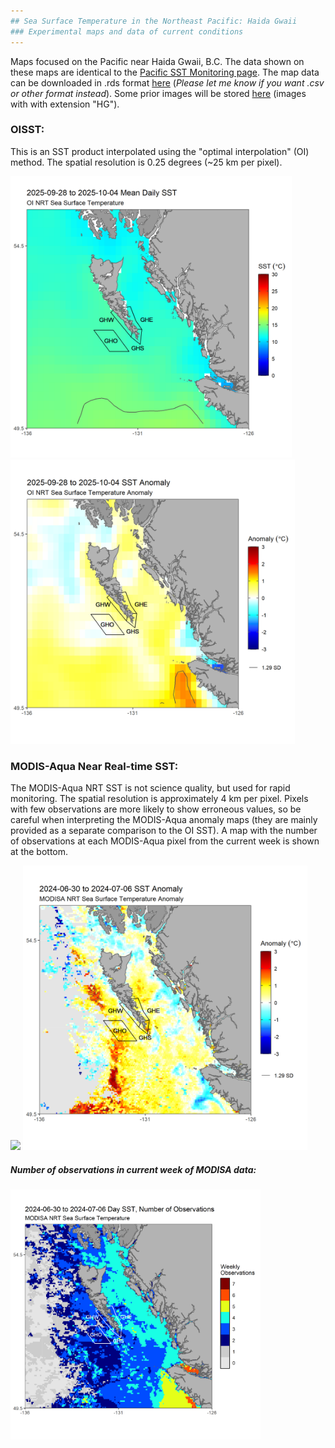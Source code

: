 ```yaml
---
## Sea Surface Temperature in the Northeast Pacific: Haida Gwaii
### Experimental maps and data of current conditions
---
```


Maps focused on the Pacific near Haida Gwaii, B.C. The data shown on these maps are identical to the [Pacific SST Monitoring page](https://github.com/BIO-RSG/Pacific_SST_NRT_Monitoring/). The map data can be downloaded in .rds format [here](https://github.com/BIO-RSG/Pacific_SST_NRT_Monitoring/tree/main/data) (*Please let me know if you want .csv or other format instead*).
Some prior images will be stored [here](https://github.com/BIO-RSG/Pacific_SST_NRT_Monitoring/tree/main/figures/Haida_Gwaii) (images with with extension "HG").

### OISST:

This is an SST product interpolated using the "optimal interpolation" (OI) method. The spatial resolution is 0.25 degrees (~25 km per pixel).

<img src="../figures/Haida_Gwaii/SST_OI_7-day_rollingavg_HG.png" width="450" /> <img src="../figures/Haida_Gwaii/SST_OI_7-day_rollingavg_anom_HG.png" width="455" />

### MODIS-Aqua Near Real-time SST:

The MODIS-Aqua NRT SST is not science quality, but used for rapid monitoring. The spatial resolution is approximately 4 km per pixel.
Pixels with few observations are more likely to show erroneous values, so be careful when interpreting the MODIS-Aqua anomaly maps (they are mainly provided as a separate comparison to the OI SST). A map with the number of observations at each MODIS-Aqua pixel from the current week is shown at the bottom.

<img src="../../figures/Haida_Gwaii/SST_MODISA_7-day_rollingavg_HG.png" width="450" /> <img src="../figures/Haida_Gwaii/SST_MODISA_7-day_rollingavg_anom_HG.png" width="455" /> 

##### Number of observations in current week of MODISA data:

<img src="../figures/Haida_Gwaii/SST_MODISA_7-day_rollingavg_n_HG.png" width="400" /> 
